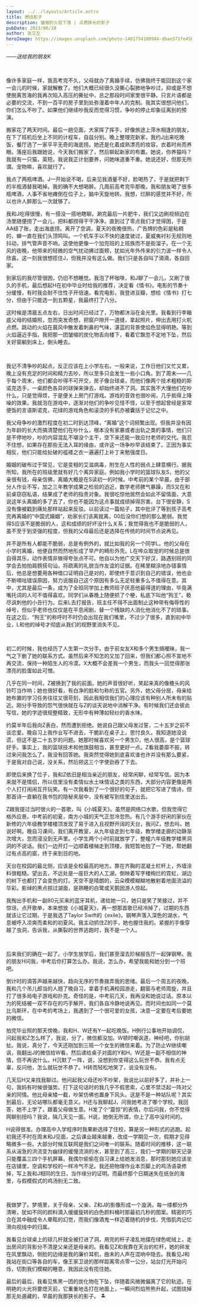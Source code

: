 ```yaml
---
layout: ../../layouts/Article.astro
title: 燃烧影子
description: 皱缩的火焰下落 | 点燃狭长的影子
pubDate: 2023/06/28
author: 张又左
heroImage: https://images.unsplash.com/photo-1481754100984-dbae571fe45b?auto=format&fit=crop&w=1740&q=80
---
```


_——送给我的朋友K_

<br/>

像许多家庭一样，我高考完不久，父母就办了离婚手续，仿佛我终于能回到这个家一会儿的时候，家就解散了。他们大概已经很久没撕心裂肺地争吵过，抑或是不想使脱离苦海的我再次陷入高压的撕扯中，总之那段时间家里很平静。只言片语都是必要的交流，不到一百平的房子里到处弥漫着中年人的克制。我其实很想问他们，你们怎么不吵了。如果他们继续吵我反而觉得习惯，争吵的停止却象征离别的预演。

搬家花了两天时间。最后一趟见面，大家挥了挥手，好像旅途上萍水相逢的朋友，在下了班机后坐上不同的计程车，自兹分别。晚上整理完新家，我约J出来吃晚饭，餐厅选了一家平平无奇的海底捞。她还是化着成熟漂亮的妆容，衣着时尚而养眼。落座后我跟她说，今天我们搬家了，然后聊起新家的布置。她说，你养猫吗？我就有一只猫，英短。我说我正计划要养，问她味道重不重。她说还好，但那无所谓。宠物嘛，喜欢就行了。

我点了两瓶啤酒。J一开始说不喝，后来见我酒量不好，脸喝热了，于是就把剩下的半瓶酒替我喝掉。我的确不大想喝醉。几周前高考完毕那晚，我和朋友喝了很多瓶啤酒，人事不省地瘫倒在位子上，脑中天旋地转。我想，烂醉的感觉并不好，所以也许人醉那么一次就够了。

我和J吃得很慢，有一搭没一搭地瞎聊。涮完最后一片肥牛，我们又边刷视频边在汤里随便捞了一会儿，把料都捞得干干净净。直到过了零点我们才觉得困，于是AA结了账，走出海底捞。离开了空调，夏天的夜晚很热，广告牌的色彩是粘稠的，蝉一直在我们头顶鸣叫。一个机车手以不快的速度驶过，夏威夷衬衫无规则地抖动，排气管声音不响，这使他更像一个加完班的上班族而不是街溜子。在一个无风的夜晚，他带来的轻微的空气扰动拂过面颊，犹如光年外传来的引力波一样令人欣喜。这一刻我很想揽住J，但我并没有这么做。我们只是各自叫了滴滴，各自回家。

到家后的我尽管很困，仍旧不想睡觉。我泡了杯咖啡，和J聊了一会儿，又刷了很久的手机，最后想起H在初中毕业时给我的推荐，决定看《情书》。电影的节奏十分缓慢，有时我会耐不住性子开倍速。看完电影，我登进豆瓣，想给《情书》打七分，但由于只能选一到五颗星，我最终打了八分。

这时候是清晨五点左右，日出时间已经过了，万物都沐浴在金光里。我看到行李箱底父母的结婚照，忽而突发奇想，把窗户隙开一道缝，拿起照片，伸出去用打火机点燃。跳动的火焰在晨风中散发着刺鼻的气味，湛蓝的背景使焰色显得明艳。等到火焰逼近手指，我把那一团皱缩的炭化物丢向楼下，看着它飘忽不定地下坠，然后关好窗躺到床上，倒头睡去。

<br/>

我记不清争吵的起点，反正应该在上小学左右。一般来说，工作日他们又忙又累，晚上没有充足的时间和精力去吵，所以至多只会发生一些小口角。到了周末——几乎每个周末，他们都会吵得不可开交，房子像台球桌，而他们像两个技术粗糙的斯诺克选手，一桌颜色各异的球弹来弹去，却始终进不了洞。其实我不大懂他们在吵什么，只是觉得烦，于是便关上房门打游戏。游戏的音效也很吵闹，几乎抵得上降噪的效果。我就泡在游戏中，逐渐对他们的争吵见怪不怪，以至于想起曾经是家常便饭的言语斯诺克，花绿的游戏角色和滚烫的手机亦被囊括于记忆之中。

我父母争吵的激烈程度在初二时到达顶峰，“离婚”这个词频繁出现。但我并没有因为年龄的长大而搞清楚他们在吵什么，根本没有家暴或者出轨之类的事情，他们只是不停地吵，吵的内容混乱不堪没个主干，空下来还能一致应付老师的交代。我忍不住想，如果存在那些无法入耳的缘由，或许这一场争吵早该结束了。正因为事实相反，他们只能给扯破的褴褛之衣一遍遍打上补丁来勉强度日。

婚姻的破布过于常见，它是变相的艾滋病毒，附生在人性的弱点上肆意横行。据我所知，我所在的班级里就有好几个离异家庭。例如我小学时的篮球队友S，他的父亲很有钱，母亲信佛，离婚大概是在S读初一的时候。中考前的某个早晨，由于部分人作业不写，加之三年教学成果之检验的迫近，数学老师脾气暴躁，而S又在和前桌窃窃私语，结果成了老师的指责对象。我很吃惊他居然会如此不留情面，大意说这年头离婚的多了去了，你也不能因为这点事就成绩掉得厉害。台下很安静，S没有像被戳到痛处那样站起来反驳。以前读过一篇帖子，其中批评了等到孩子高考完再离婚的“中国式婚姻”，劝家长们该离就离，00后没你们想的那么脆弱。我觉得S应该不是脆弱的人，这和成绩的好坏没什么关系；我觉得我也不是脆弱的人，虽不至于到坚强的程度，但我的父母最后还是选择在传统的时间节点说再见。

并不是所有人都能不脆弱，总是有例外的，就比如我的另一个同学L。他的父母在小学时离婚，他便自然而然地形成了早产的畸形外壳。L在哗众取宠的时候总是很自得其乐，动作表情非做得夸张点不可。他自以为他广交天下好汉，路遇别班的同学会去拍拍肩膀搭句讪，将疏离的礼貌当作友谊的证据。在稀里糊涂地办错事情后，他总是想要用各种借口证明自己是对的，即使终于意识到自己的错误，他也会不断嘀咕错误原因，努力说服自己这个原因有多么无足轻重多么不值得在意。其中，尤其是最后一条，成为了全班同学加上教师班子厌恶他最得道的理由，毕竟满嘴托词的人可不值得喜欢。同学们从春晚上随便抓了个梗，私底下叫他“狗王”，极尽讽刺他的小丑行为。后来L去打报告，班主任不得不出面制止这种带有侮辱性的绰号，但似乎老师也仅仅是在平息闹剧，替一个残缺的人消化他消化不了的琐事。在这之后，“狗王”的称呼时不时仍会出现在我们嘴里，不过少了很多，直到初中毕业，L和他的绰号才彻底从我们的视野里消失不见。

<br/>

初二的时候，我也经历了人生第一次分手。由于前女友X和多个男生搞暧昧，我一气之下删了她的联系方式。虽然后来不知怎的又加了回来，但我们都心照不宣地不再交流，保持一种陌生人的冷漠。X大概不会差我一个男生，而我头一回觉得那张漂亮的脸蛋如此可憎。

几乎在同一时间，Z被换到了我的前面。她的声音很好听，笑起来真的像檐头的风铃叮当作响；她也很好看，有白净的脸和匀称的五官。另外，她父母分居，母亲给她布置的学习任务往往又很苛刻，因此我相信我们的心理应该有种别人所未有的贴近。刚分手导致的怨气很快就在与Z的谈天说地中消解干净。有时候我们还会彼此写信，她的字迹很规整精致，无形中有种薄如轻纱的香水味。

约莫半年后我向Z表白，然而遭到拒绝。她说自己跟父母发过誓，二十五岁之前不谈恋爱。晚自习上我作业写不进去，干脆趴在桌子上，思忖良久。我知道她没说谎，但这不是二十五岁的问题。她那时候喜欢另一个男生D，他人很高，是个篮球好手。事实上，我的篮球技术和他旗鼓相当，甚至更好一点。Z看我萎靡不振，转过来问我怎么了，我没有回答她。我突然觉得她到底喜欢谁也许并没有那么要紧，于是我对自己说，没关系，然后把这三个字使劲吞了下去。

即使后来换了位子，我和Z依旧是相当亲近的朋友，经常闲聊，经常写信。因为本来就不是情侣，所以信里没有柔情似水土味情话之类的东西，大部分内容更像是两个人打打闹闹互开玩笑。有一次我看到了一个很好的句子，就把它写进了情诗，但那首诗一直躺在我书包的隐秘夹层中，没有被写到信里送出去。

Z跟我提过当时很火的一首歌，叫《小城夏天》。虽然是网络口水歌，但我觉得它格外应景。中考前的初夏，南方小城的天气正忽冷忽热。有几个游手好闲的家伙在新修的六年级教学楼楼顶发现了易于进入且视野开阔的天台，我问Z，想去吗，她说好啊。晚自习课间，我们离开教室，从九年级走到七年级，教学楼走廊的动静渐次增大，忽而浸没到无声里。小学生两个小时前就放学了，整幢六年级教学楼黑洞洞的不说话。我们一边开灯一边顺着楼梯走到顶楼，我短暂地抱了一下她，帮她翻过有点高的窗，终于来到目的地。

天台在校园的最北侧，应该是全校最高的地方。靠在齐胸的混凝土栏杆上，外墙涂料很粗糙。望出去，不远处是一座巨大的人工湖，倒映着写字楼绚烂的霓虹，湖边的树下也都打了会变色的灯。天空不是晴朗的，云朵模模糊糊地散射着地面流溢的华彩。影绰的黑点掠过湖面，是熟睡的白鹭或天鹅因游人惊起。

我掏出手机和一副80元买来的蓝牙耳机，递给她一只，她只是笑了笑接过，并不惊讶。点开歌单，本来想放《小城夏天》，再一想那首歌已经冷掉了，过期的东西就该让它过期，于是我选了Taylor Swift的《exile》。钢琴声落入深色的湖水，气息被呼入凉爽而柔和的初夏风。我主动抓住Z的手，她也握住我的。紧握的手像穿越了虫洞，告诉我，从撕裂的世界逃跑时，我不是一个人。

<br/>

后来我们的确在一起了。小学生放学后，我们甚至溜去阶梯报告厅一起弹钢琴。我的朋友H问我，中考后你打算怎么办。我说，怎么办，希望我能和她分到一个班吧。

倒计时的滴答声越来越快，趋向无序的节奏拨弄我的思绪。最后一个周五的夜晚，我和几个吊儿郎当的人翘了晚自习，拿着手机满校园游走，翻窗与老师周旋，并且打了很多局电子游戏和扑克。奇怪的是，中考前几天，我再没和她说过话。原本以为的死结被一双不存在的巧手解开，我们各自冷静地说再见。而时间也如同一个莫比乌斯环，在中考的考场上，我遇到了一个很可爱的女孩，决意一定要在考后要她的微信。

拍完毕业照的那天傍晚，我和H、W还有Y一起吃晚饭。H例行公事地开始调侃，问起我和Z怎么样了，我说，分了，微信都没加。W顿时嘲讽道，神经吧，你别胡扯。我说，真分了，今天还刚加到三班一个女生的微信来着。为了防止W继续嘲讽，我翻出J的微信给W看，然后递给桌子对面的Y和H。W还是一副不相信的神情，但不再说什么。H沉默了一阵，说，没想到你变得这么玩世不恭。我有点无辜，反问他，怎么就玩世不恭了。H转而轻松地笑了，说没有没有。

几天后H又来找我聊过。他问起我父母还吵不吵架，我说比以前好多了，并补上一句，我妈有时候很强势。打下这句话时的我几乎不假思索，心里不禁泛起一阵对父亲的同情。他比母亲矮一截，吵架仿佛也置身下风头。这是不是一种站队呢？其实到最后，无论站哪队都毫无意义。H还与我聊起J，问我她考进了哪个学校。我回答，她不上学了，跟着父母做生意。H发了个“震惊”的表情，尔后问我，你不觉得网聊别扭吗？我说，隔几天见一面。H说，她倒无所谓，你上了高中没时间的。

H说得很准。办理高中入学程序时我果断选择了住校，算是另一种形式的逃跑。起初我还不时在周末和J见面，之后课业越来越重，改成一学期见一次，假期才见得略微多一些。大部分时候互联网是我们之间唯一的联系。随着时间的推移，这一联系从湍急的洪流变为幽绿的缓慢流淌的水，甚至到了高三，我们一学期的聊天记录只能覆盖三四个手机屏幕。我偶尔偷偷在自习课上给她发消息，那时那刻她应该坐在店铺里，空调和学校的一样冷气不足。我还把物理作业本页脚上的鸡汤语录修掉，写上我和J相同的生日，当作缘分的证明。而最终那个日期迷失在纸张的海里，与假模假式的鸡汤别无二致。

<br/>

我做梦了。梦境里，关于母亲、父亲、Z和J的影像形成一个漩涡，每一缕都分外清晰，犹如不同的颜料滴入缓缓旋转的白色颜料桶时那最初几秒的图案。精密的巧合在其中融成令人晕眩的幻觉，而我们像酒鬼一样迈着随机的步伐，凭借肌肉记忆滑向视线中的归属。

我看见台球桌上的球几杆就全被打进了洞，用完的杆子凌乱地摆在绿色呢绒上，走出房间的背影分不清是父亲还是母亲的。我看见Z和我靠在天台的栏杆，她的碎发在风里飘动，侧脸的边缘是我的廉价耳机，曲末的人声在混响中隐去。我看见J和我站在街口等各自的车，像王家卫说的那样距离零点零一公分，站台灯光开始闪烁，切割我们模糊的睡意，我因此没有揽住她。

最后的最后，我看见焦黑一团的炭化物在下坠，伴随着风微微偏离了它的轨迹。在明艳的火光将要熄灭前，它重重地击打在地面上，一瞬间烈焰熊熊升起，试图烧掉那无处遁藏的，早晨的我那狭长的影子。 🏝️
